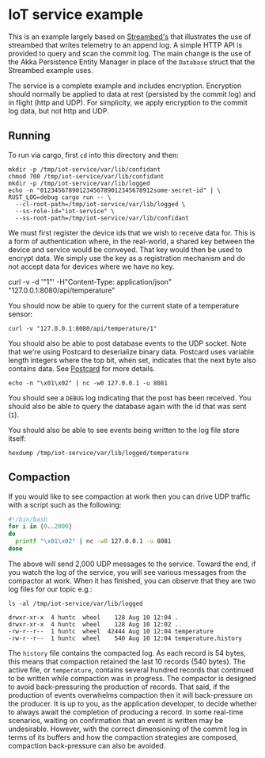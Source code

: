 IoT service example
===

This is an example largely based on [Streambed's](https://github.com/streambed/streambed-rs/tree/main/examples/iot-service) 
that illustrates the use of streambed that writes telemetry
to an append log. A simple HTTP API is provided to query and scan the commit log. The main change
is the use of the Akka Persistence Entity Manager in place of the `Database` struct that
the Streambed example uses.

The service is a complete example and includes encryption. Encryption should normally be applied to data
at rest (persisted by the commit log) and in flight (http and UDP). For simplicity, we apply encryption
to the commit log data, but not http and UDP.

Running
---

To run via cargo, first `cd` into this directory and then:

```
mkdir -p /tmp/iot-service/var/lib/confidant
chmod 700 /tmp/iot-service/var/lib/confidant
mkdir -p /tmp/iot-service/var/lib/logged
echo -n "01234567890123456789012345678912some-secret-id" | \
RUST_LOG=debug cargo run -- \
  --cl-root-path=/tmp/iot-service/var/lib/logged \
  --ss-role-id="iot-service" \
  --ss-root-path=/tmp/iot-service/var/lib/confidant
```

We must first register the device ids that we wish to receive data for. This is a form
of authentication where, in the real-world, a shared key between the device and service
would be conveyed. That key would then be used to encrypt data. We simply use the key
as a registration mechanism and do not accept data for devices where we have no key.

curl -v -d '"1"' -H"Content-Type: application/json" "127.0.0.1:8080/api/temperature"

You should now be able to query for the current state of a temperature sensor:

```
curl -v "127.0.0.1:8080/api/temperature/1"
```

You should also be able to post database events to the UDP socket. Note that
we're using Postcard to deserialize binary data. Postcard uses variable length
integers where the top bit, when set, indicates that the next byte also contains
data. See [Postcard](https://docs.rs/postcard/latest/postcard/) for more details.

```
echo -n "\x01\x02" | nc -w0 127.0.0.1 -u 8081
```

You should see a `DEBUG` log indicating that the post has been received. You should
also be able to query the database again with the id that was sent (`1`).

You should also be able to see events being written to the log file store itself:

```
hexdump /tmp/iot-service/var/lib/logged/temperature
```

Compaction
----

If you would like to see compaction at work then you can drive UDP traffic with
a script such as the following:

```bash
#!/bin/bash
for i in {0..2000}
do
  printf "\x01\x02" | nc -w0 127.0.0.1 -u 8081
done
```

The above will send 2,000 UDP messages to the service. Toward the end, if you watch
the log of the service, you will see various messages from the compactor at work.
When it has finished, you can observe that they are two log files for our topic e.g.:

```
ls -al /tmp/iot-service/var/lib/logged

drwxr-xr-x  4 huntc  wheel    128 Aug 10 12:04 .
drwxr-xr-x  4 huntc  wheel    128 Aug 10 12:02 ..
-rw-r--r--  1 huntc  wheel  42444 Aug 10 12:04 temperature
-rw-r--r--  1 huntc  wheel    540 Aug 10 12:04 temperature.history
```

The `history` file contains the compacted log. As each record is 54 bytes, this means
that compaction retained the last 10 records (540 bytes). The active file, or `temperature`,
contains several hundred records that continued to be written while compaction was
in progress. The compactor is designed to avoid back-pressuring the production of 
records. That said, if the production of events overwhelms compaction then
it will back-pressure on the producer. It is up to you, as the application developer,
to decide whether to always await the completion of producing a record. In some
real-time scenarios, waiting on confirmation that an event is written may be 
undesirable. However, with the correct dimensioning of the commit log in terms of
its buffers and how the compaction strategies are composed, compaction back-pressure
can also be avoided.